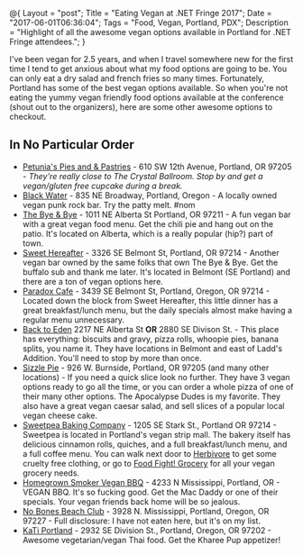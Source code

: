 @{
    Layout = "post";
    Title = "Eating Vegan at .NET Fringe 2017";
    Date = "2017-06-01T06:36:04";
    Tags = "Food, Vegan, Portland, PDX";
    Description = "Highlight of all the awesome vegan options available in Portland for .NET Fringe attendees.";
}

I've been vegan for 2.5 years, and when I travel somewhere new for the first time I tend to get anxious about what my food options are going to be. You can only eat a dry salad and french fries so many times. Fortunately, Portland has some of the best vegan options available. So when you're not eating the yummy vegan friendly food options available at the conference (shout out to the organizers), here are some other awesome options to checkout.

## In No Particular Order
* [Petunia's Pies and & Pastries](http://petuniaspiesandpastries.com) - 610 SW 12th Avenue,
Portland, OR 97205 - *They're really close to The Crystal Ballroom. Stop by and get a vegan/gluten free cupcake during a break.*
* [Black Water](https://www.facebook.com/Black-Water-1576782595871962/) - 835 NE Broadway, Portland, Oregon - A locally owned vegan punk rock bar. Try the patty melt. #nom
* [The Bye & Bye](http://thebyeandbye.com) - 1011 NE Alberta St
Portland, OR 97211 - A fun vegan bar with a great vegan food menu. Get the chili pie and hang out on the patio. It's located on Alberta, which is a really popular (hip?) part of town.
* [Sweet Hereafter](http://hereafterpdx.com) - 3326 SE Belmont St, 
Portland, OR 97214 - Another vegan bar owned by the same folks that own The Bye & Bye. Get the buffalo sub and thank me later. It's located in Belmont (SE Portland) and there are a ton of vegan options here.
* [Paradox Cafe](https://www.facebook.com/Paradox-Cafe-360661406373/) - 3439 SE Belmont St, Portland, Oregon, OR 97214 - Located down the block from Sweet Hereafter, this little dinner has a great breakfast/lunch menu, but the daily specials almost make having a regular menu unnecessary.
* [Back to Eden](http://www.backtoedenbakery.com) 2217 NE Alberta St **OR** 2880 SE Divison St. - This place has everything: biscuits and gravy, pizza rolls, whoopie pies, banana splits, you name it. They have locations in Belmont and east of Ladd's Addition. You'll need to stop by more than once.
* [Sizzle Pie](https://www.sizzlepie.com) - 926 W. Burnside, Portland, OR 97205 (and many other locations) - If you need a quick slice look no further. They have 3 vegan options ready to go all the time, or you can order a whole pizza of one of their many other options. The Apocalypse Dudes is my favorite. They also have a great vegan caesar salad, and sell slices of a popular local vegan cheese cake. 
* [Sweetpea Baking Company](http://sweetpeabaking.com) - 1205 SE Stark St., Portland OR 97214 - Sweetpea is located in Portland's vegan strip mall. The bakery itself has delicious cinnamon rolls, quiches, and a full breakfast/lunch menu, and a full coffee menu. You can walk next door to [Herbivore](https://www.herbivoreclothing.com) to get some cruelty free clothing, or go to [Food Fight! Grocery](https://www.foodfightgrocery.com) for all your vegan grocery needs.
* [Homegrown Smoker Vegan BBQ](http://www.homegrownsmoker.com) - 4233 N Mississippi, Portland, OR - VEGAN BBQ. It's so fucking good. Get the Mac Daddy or one of their specials. Your vegan friends back home will be so jealous.
* [No Bones Beach Club](https://www.facebook.com/nobonespdx/) - 3928 N. Mississippi,
Portland, Oregon, OR 97227 - Full disclosure: I have not eaten here, but it's on my list.
* [KaTi Portland](https://www.facebook.com/katiportland/) - 
2932 SE Division St., Portland, Oregon, OR 97202 - Awesome vegetarian/vegan Thai food. Get the Kharee Pup appetizer!